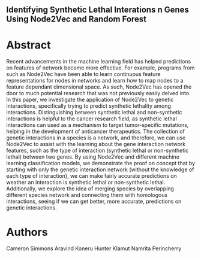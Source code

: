 Identifying Synthetic Lethal Interations n Genes Using Node2Vec and Random Forest
----
# Abstract

Recent advancements in the machine learning field has helped predictions on features of network become more effective. For example, programs from such as Node2Vec have been able to learn continuous feature representations for nodes in networks and learn how to map nodes to a feature dependant dimensional space. As such, Node2Vec has opened the door to much potential research that was not previously easily delved into. In this paper, we investigate the application of Node2Vec to genetic interactions, specifically trying to predict synthetic lethality among interactions. Distinguishing between synthetic lethal and non-synthetic interactions is helpful to the cancer research field, as synthetic lethal interactions can used as a mechanism to target tumor-specific mutations, helping in the development of anticancer therapeutics. The collection of genetic interactions in a species is a network, and therefore, we can use Node2Vec to assist with the learning about the gene interaction network features, such as the type of interaction (synthetic lethal or non-synthetic lethal) between two genes. By using Node2Vec and different machine learning classification models, we demonstrate the proof on concept that by starting with only the genetic interaction network (without the knowledge of each type of interaction), we can make fairly accurate predictions on weather an interaction is synthetic lethal or non-synthetic lethal. Additionally, we explore the idea of merging species by overlapping different species network and connecting them with homologous interactions, seeing if we can get better, more accurate, predictions on genetic interactions.


# Authors

Cameron Simmons
Aravind Koneru
Hunter Klamut
Namrita Perincherry
